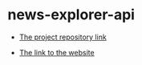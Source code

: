 # news-explorer-api

- [The project repository link](https://github.com/zemira-k/news-explorer-api.git)

- [The link to the website](https://https://final.students.nomoreparties.sbs)
